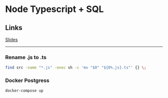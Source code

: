 Node Typescript + SQL
=====================

Links
-----

[Slides](https://drive.google.com/open?id=1FV7OgdciG0oZapbU6X27n8DwOWuhzTfSzTeWr7kV6So)

-----------------------------------------------------------

### Rename .js to .ts
```bash
find src -name "*.js" -exec sh -c 'mv "$0" "${0%.js}.ts"' {} \;
```

### Docker Postgress
```bash
docker-compose up
```